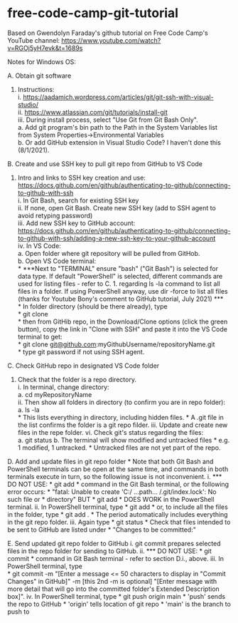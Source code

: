 # free-code-camp-git-tutorial

Based on Gwendolyn Faraday's github tutorial on Free Code Camp's YouTube channel:  https://www.youtube.com/watch?v=RGOj5yH7evk&t=1689s

Notes for Windows OS:

A. Obtain git software  
   1. Instructions:  
      i.  https://aadamich.wordpress.com/articles/git/git-ssh-with-visual-studio/  
     ii.  https://www.atlassian.com/git/tutorials/install-git  
    iii.  During install process, select "Use Git from Git Bash Only".  
          a.  Add git program's bin path to the Path in the System Variables list from System Properties->Environmental Variables  
          b.  Or add GitHub extension in Visual Studio Code?  I haven't done this (8/1/2021).  
    
B. Create and use SSH key to pull git repo from GitHub to VS Code  
   1. Intro and links to SSH key creation and use:  https://docs.github.com/en/github/authenticating-to-github/connecting-to-github-with-ssh  
      i. In Git Bash, search for existing SSH key  
     ii. If none, open Git Bash. Create new SSH key (add to SSH agent to avoid retyping password)  
    iii. Add new SSH key to GitHub account:  https://docs.github.com/en/github/authenticating-to-github/connecting-to-github-with-ssh/adding-a-new-ssh-key-to-your-github-account  
     iv. In VS Code:  
         a. Open folder where git repository will be pulled from GitHob.  
         b. Open VS Code terminal:  
            *  ***Next to "TERMINAL" ensure "bash" ("Git Bash") is selected for data type.  If default "PowerShell" is selected, different commands are used for listing files - refer to C. 1. regarding ls -la command to list all files in a folder.  If using PowerShell anyway, use dir -force to list all files (thanks for Youtube Bony's comment to GitHub tutorial, July 2021)  ***  
            *  In folder directory (should be there already), type  
            *  git clone  
            *  then from GitHib repo, in the Download/Clone options (click the green button), copy the link in "Clone with SSH" and paste it into the VS Code terminal to get:  
            *  git clone git@github.com:myGithubUsername/repositoryName.git  
            *  type git password if not using SSH agent.  
  
C. Check GitHub repo in designated VS Code folder 
   1. Check that the folder is a repo directory.  
       i. In terminal, change directory:  
          a.    cd myRepositoryName  
      ii. Then show all folders in directory (to confirm you are in repo folder):  
          a.  ls -la  
          * This lists everything in directory, including hidden files.
          * A .git file in the list confirms the folder is a git repo filder. 
     iii. Update and create new files in the repe folder.
      vi. Check git's status regarding the files:  
          a.  git status
          b.  The terminal will show modified and untracked files
          *   e.g. 1 modified, 1 untracked.
          *   Untracked files are not yet part of the repo.  

D. Add and update files in git repo folder
          *  Note that both Git Bash and PowerShell terminals can be open at the same time, and commands in both terminals execute in turn, so the following issue is not inconvenient.
       i. *** DO NOT USE:
          *  git add
          *  command in the Git Bash terminal, or the following error occurs:
          *  "fatal: Unable to create 'C:/ ...path... /.git/index.lock': No such file or *  directory" BUT 
          *  git add 
          *  DOES WORK in the PowerShell terminal.
      ii. In PowerShell terminal, type 
          *  git add <filename>
          *  or, to include all the files in the folder, type
          *  git add .
          *  The period automatically includes everything in the git repo folder.
     iii. Again type
          *  git status
          *  Check that files intended to be sent to GitHub are listed under
          *  "Changes to be committed:"

E. Send updated git repo folder to GitHub
       i. git commit prepares selected files in the repo folder for sending to GitHub.
      ii. *** DO NOT USE:
          * git commit
          * command in Git Bash terminal - refer to section D.i., above.
     iii. In PowerShell terminal, type  
          * git commit -m "[Enter a message <= 50 characters to display in "Commit Changes" in GitHub]" -m [this 2nd -m is optional] "[Enter message with more detail that will go into the committed folder's Extended Description box]".
     iv. In PowerShell terminal, type
         * git push origin main
         * 'push' sends the repo to GitHub
         * 'origin' tells location of git repo
         * 'main' is the branch to push to

            

